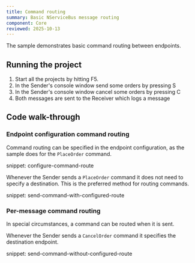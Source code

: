 ```yaml
---
title: Command routing
summary: Basic NServiceBus message routing
component: Core
reviewed: 2025-10-13
---
```


The sample demonstrates basic command routing between endpoints.

## Running the project

1. Start all the projects by hitting F5.
1. In the Sender's console window send some orders by pressing S
1. In the Sender's console window cancel some orders by pressing C
1. Both messages are sent to the Receiver which logs a message

## Code walk-through

### Endpoint configuration command routing

Command routing can be specified in the endpoint configuration, as the sample does for the `PlaceOrder` command.

snippet: configure-command-route

Whenever the Sender sends a `PlaceOrder` command it does not need to specify a destination. This is the preferred method for routing commands.

snippet: send-command-with-configured-route

### Per-message command routing

In special circumstances, a command can be routed when it is sent.

Whenever the Sender sends a `CancelOrder` command it specifies the destination endpoint.

snippet: send-command-without-configured-route

